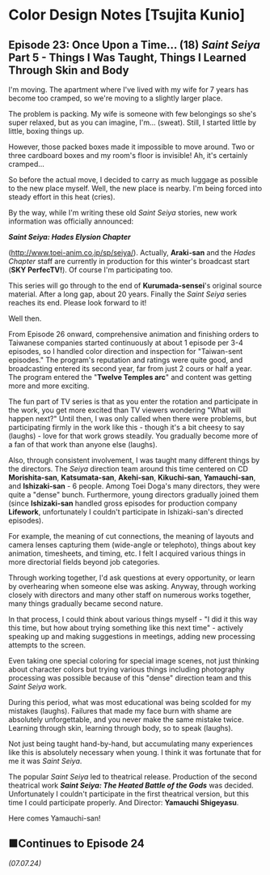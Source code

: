 # **Color Design Notes [Tsujita Kunio]**

## **Episode 23: Once Upon a Time... (18) *Saint Seiya* Part 5 - Things I Was Taught, Things I Learned Through Skin and Body**

I'm moving. The apartment where I've lived with my wife for 7 years has become too cramped, so we're moving to a slightly larger place.

The problem is packing. My wife is someone with few belongings so she's super relaxed, but as you can imagine, I'm... (sweat). Still, I started little by little, boxing things up.

However, those packed boxes made it impossible to move around. Two or three cardboard boxes and my room's floor is invisible! Ah, it's certainly cramped...

So before the actual move, I decided to carry as much luggage as possible to the new place myself. Well, the new place is nearby. I'm being forced into steady effort in this heat (cries).

By the way, while I'm writing these old *Saint Seiya* stories, new work information was officially announced:

***Saint Seiya: Hades Elysion Chapter***

(http://www.toei-anim.co.jp/sp/seiya/). Actually, **Araki-san** and the *Hades Chapter* staff are currently in production for this winter's broadcast start (**SKY PerfecTV!**). Of course I'm participating too.

This series will go through to the end of **Kurumada-sensei**'s original source material. After a long gap, about 20 years. Finally the *Saint Seiya* series reaches its end. Please look forward to it!

Well then.

From Episode 26 onward, comprehensive animation and finishing orders to Taiwanese companies started continuously at about 1 episode per 3-4 episodes, so I handled color direction and inspection for "Taiwan-sent episodes." The program's reputation and ratings were quite good, and broadcasting entered its second year, far from just 2 cours or half a year. The program entered the "**Twelve Temples arc**" and content was getting more and more exciting.

The fun part of TV series is that as you enter the rotation and participate in the work, you get more excited than TV viewers wondering "What will happen next?" Until then, I was only called when there were problems, but participating firmly in the work like this - though it's a bit cheesy to say (laughs) - love for that work grows steadily. You gradually become more of a fan of that work than anyone else (laughs).

Also, through consistent involvement, I was taught many different things by the directors. The *Seiya* direction team around this time centered on CD **Morishita-san**, **Katsumata-san**, **Akehi-san**, **Kikuchi-san**, **Yamauchi-san**, and **Ishizaki-san** - 6 people. Among Toei Doga's many directors, they were quite a "dense" bunch. Furthermore, young directors gradually joined them (since **Ishizaki-san** handled gross episodes for production company **Lifework**, unfortunately I couldn't participate in Ishizaki-san's directed episodes).

For example, the meaning of cut connections, the meaning of layouts and camera lenses capturing them (wide-angle or telephoto), things about key animation, timesheets, and timing, etc. I felt I acquired various things in more directorial fields beyond job categories.

Through working together, I'd ask questions at every opportunity, or learn by overhearing when someone else was asking. Anyway, through working closely with directors and many other staff on numerous works together, many things gradually became second nature.

In that process, I could think about various things myself - "I did it this way this time, but how about trying something like this next time" - actively speaking up and making suggestions in meetings, adding new processing attempts to the screen.

Even taking one special coloring for special image scenes, not just thinking about character colors but trying various things including photography processing was possible because of this "dense" direction team and this *Saint Seiya* work.

During this period, what was most educational was being scolded for my mistakes (laughs). Failures that made my face burn with shame are absolutely unforgettable, and you never make the same mistake twice. Learning through skin, learning through body, so to speak (laughs).

Not just being taught hand-by-hand, but accumulating many experiences like this is absolutely necessary when young. I think it was fortunate that for me it was *Saint Seiya*.

The popular *Saint Seiya* led to theatrical release. Production of the second theatrical work ***Saint Seiya: The Heated Battle of the Gods*** was decided. Unfortunately I couldn't participate in the first theatrical version, but this time I could participate properly. And Director: **Yamauchi Shigeyasu**.

Here comes Yamauchi-san!

## **■Continues to Episode 24**

*(07.07.24)*